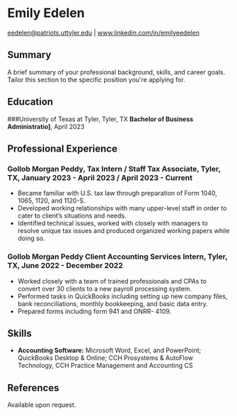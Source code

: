 # Emily Edelen
 eedelen@patriots.uttyler.edu | www.linkedin.com/in/emilyeedelen
## Summary
A brief summary of your professional background, skills, and career goals. Tailor this section to the specific position you're applying for.
## Education
###University of Texas at Tyler, Tyler, TX
**Bachelor of Business Administratio]**, April 2023

## Professional Experience
### Gollob Morgan Peddy, Tax Intern / Staff Tax Associate, Tyler, TX, January 2023 - April 2023 / April 2023 - Current
- Became familiar with U.S. tax law through preparation of Form 1040, 1065, 1120, and 1120-S. 
- Developed working relationships with many upper-level staff in order to cater to client’s situations and needs.
- Identified technical issues, worked with closely with managers to resolve unique tax issues and produced organized working papers while doing so.

### Gollob Morgan Peddy Client Accounting Services Intern, Tyler, TX, June 2022 - December 2022
- Worked closely with a team of trained professionals and CPAs to convert over 30 clients to a new payroll processing system.
- Performed tasks in QuickBooks including setting up new company files, bank reconciliations, monthly bookkeeping, and basic data entry. 
- Prepared forms including form 941 and ONRR- 4109.
  
## Skills
- **Accounting Software:** Microsoft Word, Excel, and PowerPoint; QuickBooks Desktop & Online; CCH Prosystems & AutoFlow Technology, CCH Practice Management and Accounting CS
  
## References
Available upon request.

